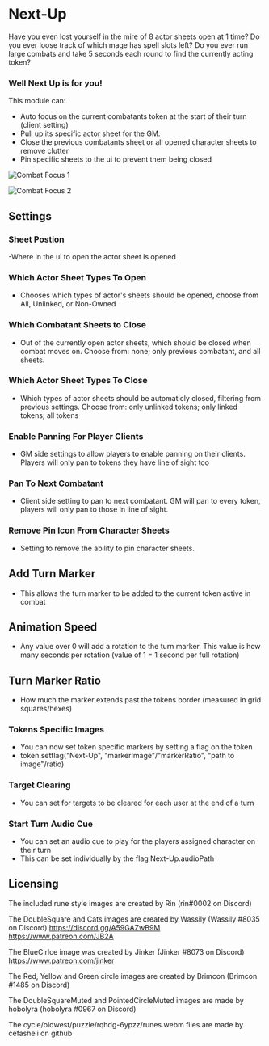 # Next-Up

Have you even lost yourself in the mire of 8 actor sheets open at 1 time?
 Do you ever loose track of which mage has spell slots left?
Do you ever run large combats and take 5 seconds each round to find the currently acting token?

### Well Next Up is for you!

This module can:
- Auto focus on the current combatants token at the start of their turn (client setting)
- Pull up its specific actor sheet for the GM.
- Close the previous combatants sheet or all opened character sheets to remove clutter
- Pin specific sheets to the ui to prevent them being closed

![Combat Focus 1](https://github.com/kandashi/Next-Up/blob/main/Images/auto%20focus.gif?raw=true)

![Combat Focus 2](https://github.com/kandashi/Next-Up/blob/main/Images/auto%20focus%202.gif?raw=true)

## Settings
### Sheet Postion
-Where in the ui to open the actor sheet is opened

### Which Actor Sheet Types To Open
- Chooses which types of actor's sheets should be opened, choose from All, Unlinked, or Non-Owned

### Which Combatant Sheets to Close
- Out of the currently open actor sheets, which should be closed when combat moves on. Choose from: none; only previous combatant, and all sheets.

### Which Actor Sheet Types To Close
- Which types of actor sheets should be automaticly closed, filtering from previous settings. Choose from: only unlinked tokens; only linked tokens; all tokens

### Enable Panning For Player Clients
- GM side settings to allow players to enable panning on their clients. Players will only pan to tokens they have line of sight too

### Pan To Next Combatant
- Client side setting to pan to next combatant. GM will pan to every token, players will only pan to those in line of sight.

### Remove Pin Icon From Character Sheets
- Setting to remove the ability to pin character sheets. 

## Add Turn Marker
- This allows the turn marker to be added to the current token active in combat

## Animation Speed
- Any value over 0 will add a rotation to the turn marker. This value is how many seconds per rotation (value of 1 = 1 second per full rotation)

## Turn Marker Ratio
- How much the marker extends past the tokens border (measured in grid squares/hexes)


### Tokens Specific Images
- You can now set token specific markers by setting a flag on the token
- token.setflag("Next-Up", "markerImage"/"markerRatio", "path to image"/ratio)

### Target Clearing
- You can set for targets to be cleared for each user at the end of a turn


### Start Turn Audio Cue
- You can set an audio cue to play for the players assigned character on their turn
- This can be set individually by the flag Next-Up.audioPath


## Licensing

The included rune style images are created by Rin (rin#0002 on Discord)

The DoubleSquare and Cats images are created by Wassily  (Wassily #8035 on Discord) 
https://discord.gg/A59GAZwB9M
https://www.patreon.com/JB2A

The BlueCirlce image was created by Jinker (Jinker #8073 on Discord)
https://www.patreon.com/jinker

The Red, Yellow and Green circle images are created by Brimcon (Brimcon #1485 on Discord)

The DoubleSquareMuted and PointedCircleMuted images are made by hobolyra (hobolyra #0967 on Discord)

The cycle/oldwest/puzzle/rqhdg-6ypzz/runes.webm files are made by cefasheli on github
